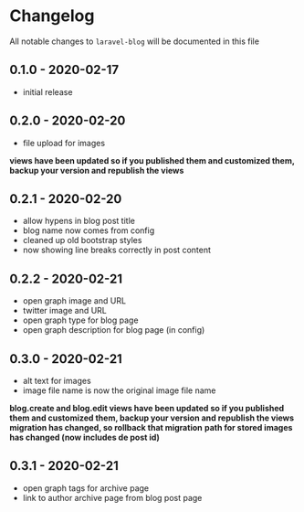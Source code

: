 # Changelog

All notable changes to `laravel-blog` will be documented in this file

## 0.1.0 - 2020-02-17

- initial release

## 0.2.0 - 2020-02-20

- file upload for images

**views have been updated so if you published them and customized them, backup your version and republish the views**

## 0.2.1 - 2020-02-20

- allow hypens in blog post title
- blog name now comes from config
- cleaned up old bootstrap styles
- now showing line breaks correctly in post content

## 0.2.2 - 2020-02-21

- open graph image and URL
- twitter image and URL
- open graph type for blog page
- open graph description for blog page (in config)


## 0.3.0 - 2020-02-21
- alt text for images
- image file name is now the original image file name

**blog.create and blog.edit views have been updated so if you published them and customized them, backup your version and republish the views**
**migration has changed, so rollback that migration**
**path for stored images has changed (now includes de post id)**


## 0.3.1 - 2020-02-21
- open graph tags for archive page
- link to author archive page from blog post page
